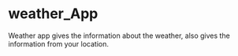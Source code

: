 # weather_App
Weather app gives the information about the weather, also gives the information from your location.
